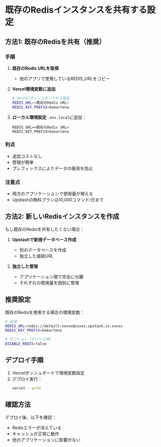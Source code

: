 # 既存のRedisインスタンスを共有する設定

## 方法1: 既存のRedisを共有（推奨）

### 手順

1. **既存のRedis URLを取得**
   - 他のアプリで使用しているREDIS_URLをコピー

2. **Vercel環境変数に追加**
   ```bash
   # Vercelダッシュボードから設定
   REDIS_URL=<既存のRedis URL>
   REDIS_KEY_PREFIX=beeartena
   ```

3. **ローカル環境設定**
   `.env.local`に追加：
   ```env
   REDIS_URL=<既存のRedis URL>
   REDIS_KEY_PREFIX=beeartena
   ```

### 利点
- 追加コストなし
- 管理が簡単
- プレフィックスによりデータの衝突を防止

### 注意点
- 両方のアプリケーションで使用量が増える
- Upstashの無料プランは10,000コマンド/日まで

## 方法2: 新しいRedisインスタンスを作成

もし既存のRedisを共有したくない場合：

1. **Upstashで新規データベース作成**
   - 別のデータベースを作成
   - 独立した接続URL

2. **独立した管理**
   - アプリケーション間で完全に分離
   - それぞれの使用量を個別に管理

## 推奨設定

既存のRedisを使用する場合の環境変数：

```bash
# 必須
REDIS_URL=redis://default:xxxxx@xxxxx.upstash.io:xxxxx
REDIS_KEY_PREFIX=beeartena

# オプション（デバッグ用）
DISABLE_REDIS=false
```

## デプロイ手順

1. Vercelダッシュボードで環境変数設定
2. デプロイ実行：
   ```bash
   vercel --prod
   ```

## 確認方法

デプロイ後、以下を確認：
- Redisエラーが消えている
- キャッシュが正常に動作
- 他のアプリケーションに影響がない
